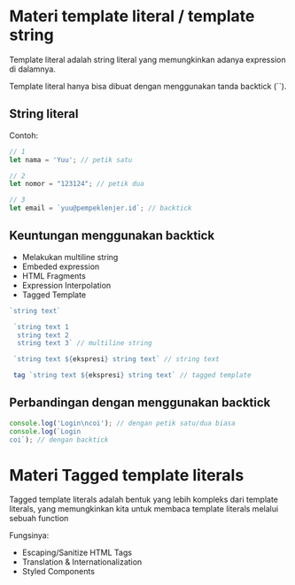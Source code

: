 # Materi template literal / template string

Template literal adalah string literal yang memungkinkan adanya expression di dalamnya.

Template literal hanya bisa dibuat dengan menggunakan tanda backtick (``).
## String literal

Contoh:

```javascript
// 1
let nama = 'Yuu'; // petik satu

// 2
let nomor = "123124"; // petik dua

// 3
let email = `yuu@pempeklenjer.id`; // backtick
```

## Keuntungan menggunakan backtick

- Melakukan multiline string
- Embeded expression
- HTML Fragments
- Expression Interpolation
- Tagged Template

```javascript
`string text`

 `string text 1
  string text 2
  string text 3` // multiline string

 `string text ${ekspresi} string text` // string text

 tag `string text ${ekspresi} string text` // tagged template
```

## Perbandingan dengan menggunakan backtick

```javascript
console.log('Login\ncoi'); // dengan petik satu/dua biasa
console.log(`Login
coi`); // dengan backtick
```


# Materi Tagged template literals

Tagged template literals adalah bentuk yang lebih kompleks dari template literals, yang memungkinkan kita untuk membaca template literals melalui sebuah function

Fungsinya:

- Escaping/Sanitize HTML Tags
- Translation & Internationalization
- Styled Components
